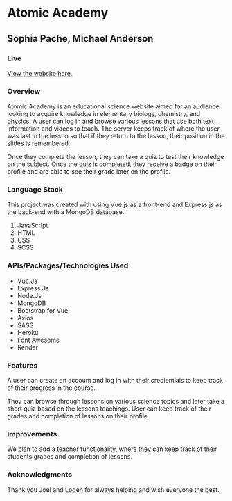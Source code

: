 # Atomic Academy

## Sophia Pache, Michael Anderson

### Live

[View the website here.](https://atomic-academy.onrender.com/)

### Overview

Atomic Academy is an educational science website aimed for an audience looking to acquire knowledge in elementary biology, chemistry, and physics. A user can log in and browse various lessons that use both text information and videos to teach. The server keeps track of where the user was last in the lesson so that if they return to the lesson, their position in the slides is remembered.

Once they complete the lesson, they can take a quiz to test their knowledge on the subject. Once the quiz is completed, they receive a badge on their profile and are able to see their grade later on the profile.

### Language Stack

This project was created with using Vue.js as a front-end and Express.js as the back-end with a MongoDB database.

1. JavaScript
2. HTML
3. CSS
4. SCSS

### APIs/Packages/Technologies Used

- Vue.Js
- Express.Js
- Node.Js
- MongoDB
- Bootstrap for Vue
- Axios
- SASS
- Heroku
- Font Awesome
- Render

### Features

A user can create an account and log in with their credientials to keep track of their progress in the course.

They can browse through lessons on various science topics and later take a short quiz based on the lessons teachings. User can keep track of their grades and completion of lessons on their profile.

### Improvements

We plan to add a teacher functionality, where they can keep track of their students grades and completion of lessons.

### Acknowledgments

Thank you Joel and Loden for always helping and wish everyone the best.
